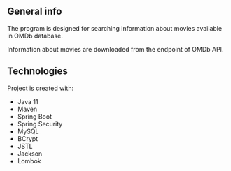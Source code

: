 ## General info
The program is designed for searching information about movies available in OMDb database.

Information about movies are downloaded from the endpoint of OMDb API.
	
## Technologies
Project is created with:
* Java 11
* Maven
* Spring Boot
* Spring Security
* MySQL
* BCrypt
* JSTL
* Jackson
* Lombok

